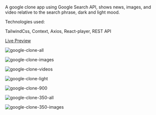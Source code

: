 A google clone app using Google Search API, shows news, images, and video
relative to the search phrase, dark and light mood.


Technologies used:

TailwindCss, Context, Axios, React-player, REST API

[Live Preview](https://google-clone-app-xi.vercel.app/search)



![google-clone-all](https://user-images.githubusercontent.com/17669366/168014700-efcb073b-4c6d-4fc6-a688-c8fc14ce4930.jpg)



![google-clone-images](https://user-images.githubusercontent.com/17669366/168014941-b8efb761-f4f2-42a7-addd-708153d85397.jpg)



![google-clone-videos](https://user-images.githubusercontent.com/17669366/168015564-00ee104d-3af9-4a40-8024-0363e991eb7f.jpg)



![google-clone-light](https://user-images.githubusercontent.com/17669366/168016037-8b01bb46-b0e9-467b-88f9-dcbd52840e3d.jpg)



![google-clone-900](https://user-images.githubusercontent.com/17669366/168016390-2d5e8067-119d-4a0f-871b-51aefddf2feb.jpg)


![google-clone-350-all](https://user-images.githubusercontent.com/17669366/168016925-be2179a9-a66f-4be5-b61c-aa538d4dde76.jpg)



![google-clone-350-images](https://user-images.githubusercontent.com/17669366/168018757-af2c04f5-9418-40fa-803f-b168e8e27cb6.jpg)
